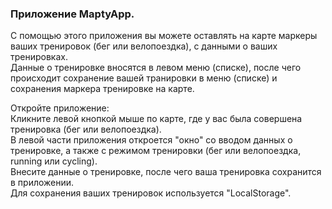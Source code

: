 ### Приложение MaptyApp.
С помощью этого приложения вы можете оставлять на карте маркеры ваших тренировок (бег или велопоездка), с данными о ваших тренировках.  
Данные о тренировке вносятся в левом меню (списке), после чего происходит сохранение вашей транировки в меню (списке) и сохранения маркера тренировке на карте.  

Откройте приложение:  
Кликните левой кнопкой мыше по карте, где у вас была совершена тренировка (бег или велопоездка).  
В левой части приложения откроется "окно" со вводом данных о тренировке, а также с режимом тренировки (бег или велопоездка, running или cycling).  
Внесите данные о тренировке, после чего ваша тренировка сохранится в приложении.  
Для сохранения ваших тренировок используется "LocalStorage".
